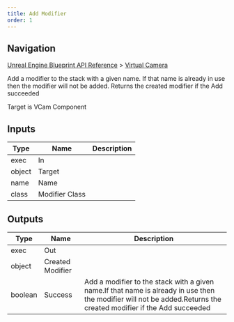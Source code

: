 ```yaml
---
title: Add Modifier
order: 1
---
```

## Navigation

[Unreal Engine Blueprint API Reference](https://dev.epicgames.com/documentation/en-us/unreal-engine/BlueprintAPI) > [Virtual Camera](https://dev.epicgames.com/documentation/en-us/unreal-engine/BlueprintAPI/VirtualCamera_1)

Add a modifier to the stack with a given name.
If that name is already in use then the modifier will not be added.
Returns the created modifier if the Add succeeded

Target is VCam Component

## Inputs

| Type | Name | Description |
| --- | --- | --- |
| exec | In |  |
| object | Target |  |
| name | Name |  |
| class | Modifier Class |  |

## Outputs

| Type | Name | Description |
| --- | --- | --- |
| exec | Out |  |
| object | Created Modifier |  |
| boolean | Success | Add a modifier to the stack with a given name.If that name is already in use then the modifier will not be added.Returns the created modifier if the Add succeeded |
